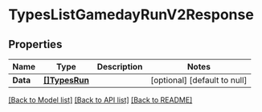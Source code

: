 # TypesListGamedayRunV2Response

## Properties
Name | Type | Description | Notes
------------ | ------------- | ------------- | -------------
**Data** | [**[]TypesRun**](types.Run.md) |  | [optional] [default to null]

[[Back to Model list]](../README.md#documentation-for-models) [[Back to API list]](../README.md#documentation-for-api-endpoints) [[Back to README]](../README.md)

